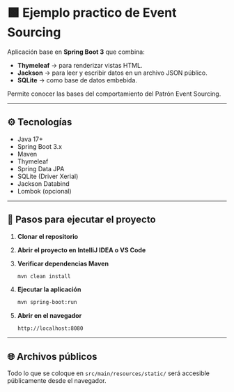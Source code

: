 # 🟩 Ejemplo practico de Event Sourcing

Aplicación base en **Spring Boot 3** que combina:

- **Thymeleaf** → para renderizar vistas HTML.
- **Jackson** → para leer y escribir datos en un archivo JSON público.
- **SQLite** → como base de datos embebida.

Permite conocer las bases del comportamiento del Patrón Event Sourcing.

---

## ⚙️ Tecnologías

- Java 17+
- Spring Boot 3.x
- Maven
- Thymeleaf
- Spring Data JPA
- SQLite (Driver Xerial)
- Jackson Databind
- Lombok (opcional)

---

## 🚀 Pasos para ejecutar el proyecto

1. **Clonar el repositorio**

2. **Abrir el proyecto en IntelliJ IDEA o VS Code**

3. **Verificar dependencias Maven**
   ```bash
   mvn clean install
   ```

4. **Ejecutar la aplicación**
   ```bash
   mvn spring-boot:run
   ```

5. **Abrir en el navegador**
   ```
   http://localhost:8080
   ```

---

## 🌐 Archivos públicos

Todo lo que se coloque en `src/main/resources/static/` será accesible públicamente desde el navegador.





